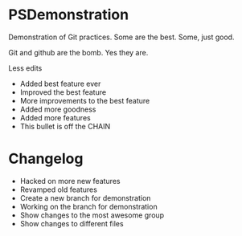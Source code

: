 PSDemonstration
===============

Demonstration of Git practices.  Some are the best.  Some, just good.

Git and github are the bomb.  Yes they are.

Less edits

* Added best feature ever
* Improved the best feature
* More improvements to the best feature
* Added more goodness
* Added more features
* This bullet is off the CHAIN

Changelog
=========
* Hacked on more new features
* Revamped old features
* Create a new branch for demonstration
* Working on the branch for demonstration
* Show changes to the most awesome group
* Show changes to different files
